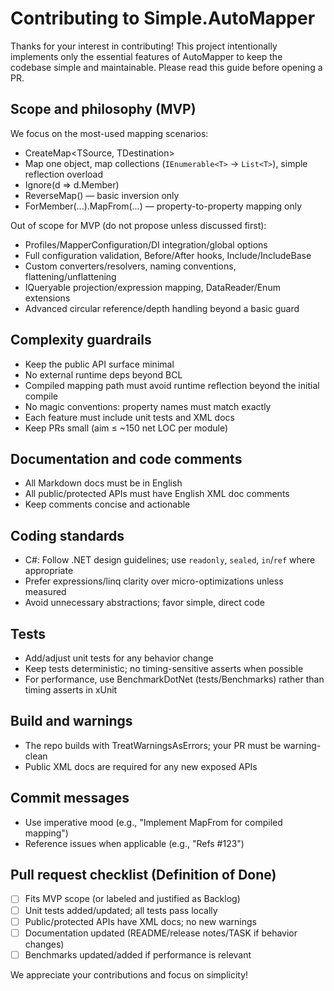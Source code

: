 # Contributing to Simple.AutoMapper

Thanks for your interest in contributing! This project intentionally implements only the essential features of AutoMapper to keep the codebase simple and maintainable. Please read this guide before opening a PR.

## Scope and philosophy (MVP)

We focus on the most-used mapping scenarios:

- CreateMap<TSource, TDestination>
- Map one object, map collections (`IEnumerable<T>` → `List<T>`), simple reflection overload
- Ignore(d => d.Member)
- ReverseMap() — basic inversion only
- ForMember(...).MapFrom(...) — property-to-property mapping only

Out of scope for MVP (do not propose unless discussed first):

- Profiles/MapperConfiguration/DI integration/global options
- Full configuration validation, Before/After hooks, Include/IncludeBase
- Custom converters/resolvers, naming conventions, flattening/unflattening
- IQueryable projection/expression mapping, DataReader/Enum extensions
- Advanced circular reference/depth handling beyond a basic guard

## Complexity guardrails

- Keep the public API surface minimal
- No external runtime deps beyond BCL
- Compiled mapping path must avoid runtime reflection beyond the initial compile
- No magic conventions: property names must match exactly
- Each feature must include unit tests and XML docs
- Keep PRs small (aim ≤ ~150 net LOC per module)

## Documentation and code comments

- All Markdown docs must be in English
- All public/protected APIs must have English XML doc comments
- Keep comments concise and actionable

## Coding standards

- C#: Follow .NET design guidelines; use `readonly`, `sealed`, `in`/`ref` where appropriate
- Prefer expressions/linq clarity over micro-optimizations unless measured
- Avoid unnecessary abstractions; favor simple, direct code

## Tests

- Add/adjust unit tests for any behavior change
- Keep tests deterministic; no timing-sensitive asserts when possible
- For performance, use BenchmarkDotNet (tests/Benchmarks) rather than timing asserts in xUnit

## Build and warnings

- The repo builds with TreatWarningsAsErrors; your PR must be warning-clean
- Public XML docs are required for any new exposed APIs

## Commit messages

- Use imperative mood (e.g., "Implement MapFrom for compiled mapping")
- Reference issues when applicable (e.g., "Refs #123")

## Pull request checklist (Definition of Done)

- [ ] Fits MVP scope (or labeled and justified as Backlog)
- [ ] Unit tests added/updated; all tests pass locally
- [ ] Public/protected APIs have XML docs; no new warnings
- [ ] Documentation updated (README/release notes/TASK if behavior changes)
- [ ] Benchmarks updated/added if performance is relevant

We appreciate your contributions and focus on simplicity!